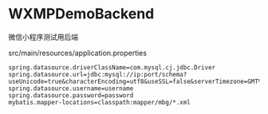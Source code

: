 # WXMPDemoBackend
微信小程序测试用后端

src/main/resources/application.properties

```properties
spring.datasource.driverClassName=com.mysql.cj.jdbc.Driver
spring.datasource.url=jdbc:mysql://ip:port/schema?useUnicode=true&characterEncoding=utf8&useSSL=false&serverTimezone=GMT%2B8
spring.datasource.username=username
spring.datasource.password=password
mybatis.mapper-locations=classpath:mapper/mbg/*.xml
```


